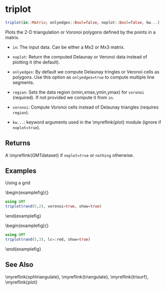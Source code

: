 # triplot

```julia
triplot(in::Matrix; onlyedges::Bool=false, noplot::Bool=false, kw...)
```

Plots the 2-D triangulation or Voronoi polygons defined by the points in a matrix.

- `in`: The input data. Can be either a Mx2 or Mx3 matrix.

- `noplot`: Return the computed Delaunay or Veronoi data instead of plotting it (the default).

- `onlyedges`: By default we compute Delaunay tringles or Veronoi cells as polygons. Use this option as
  `onlyedges=true` to compute multiple line segments.

- `region`: Sets the data region (xmin,xmax,ymin,ymax) for `voronoi` (required). If not provided we compute it from `in`.

- `voronoi`: Compute Voronoi cells instead of Delaunay triangles (requires `region`).

- `kw...`: keyword arguments used in the \myreflink{plot} module (ignore if `noplot=true`).

Returns
-------

A \myreflink{GMTdataset} if `noplot=true` or ``nothing`` otherwise.

Examples
--------

Using a grid

\begin{examplefig}{}
```julia
using GMT
triplot(rand(5,2), voronoi=true, show=true)
```
\end{examplefig}

\begin{examplefig}{}
```julia
using GMT
triplot(rand(5,3), lc=:red, show=true)
```
\end{examplefig}


See Also
--------

\myreflink{sphtriangulate}, \myreflink{triangulate}, \myreflink{trisurf}, \myreflink{plot}
